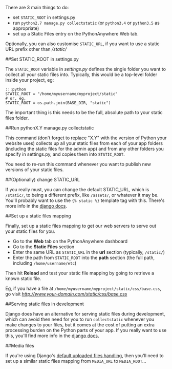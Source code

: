 
<!--
.. title: How to setup static files in Django
.. slug: DjangoStaticFiles
.. date: 2015-05-13 14:35:28 UTC+01:00
.. tags:
.. category:
.. link:
.. description:
.. type: text
-->



There are 3 main things to do:

  * set `STATIC_ROOT` in settings.py
  * run `python2.7 manage.py collectstatic` (or `python3.4` or `python3.5` as appropriate)
  * set up a Static Files entry on the PythonAnywhere Web tab.

Optionally, you can also customise `STATIC_URL`, if you want to use a static URL prefix other than */static/*


##Set STATIC_ROOT in settings.py


The `STATIC_ROOT` variable in *settings.py* defines the single folder you want to collect all your static files into. Typically, this would be a top-level folder inside your project, eg:

    :::python
    STATIC_ROOT = "/home/myusername/myproject/static"
    # or, eg,
    STATIC_ROOT = os.path.join(BASE_DIR, "static")


The important thing is this needs to be the full, absolute path to your static files folder.


##Run pythonX.Y manage.py collectstatic


This command (don't forget to replace "X.Y" with the version of Python your website uses) collects up all your static files from each of your app folders (including the static files for the admin app) and from any other folders you specify in settings.py, and copies them into `STATIC_ROOT`.

You need to re-run this command whenever you want to publish new versions of your static files.


##(Optionally) change STATIC_URL


If you really must, you can change the default STATIC_URL, which is `/static/`, to being a different prefix, like `/assets/`, or whatever it may be. You'll probably want to use the `{% static %}` template tag with this. There's more info in the [django docs](https://docs.djangoproject.com/en/dev/howto/static-files/).


##Set up a static files mapping


Finally, set up a static files mapping to get our web servers to serve out your static files for you.

  * Go to the **Web** tab on the PythonAnywhere dashboard
  * Go to the **Static Files** section
  * Enter the same URL as `STATIC_URL` in the **url** section (typically, `/static/`)
  * Enter the path from `STATIC_ROOT` into the **path** section (the full path, including `/home/username/etc`)

Then hit **Reload** and test your static file mapping by going to retrieve a known static file.

Eg, if you have a file at `/home/myusername/myproject/static/css/base.css`, go visit *<http://www.your-domain.com/static/css/base.css>*


##Serving static files in development


Django does have an alternative for serving static files during development, which can avoid then need for you to run `collectstatic` whenever you make changes to your files, but it comes at the cost of putting an extra processing burden on the Python parts of your app. If you really want to use this, you'll find more info in the [django docs.](https://docs.djangoproject.com/en/dev/howto/static-files/)


##Media files


If you're using Django's [default uploaded files handling](https://docs.djangoproject.com/en/dev/topics/files/), then you'll need to set up a similar static files mapping from `MEDIA_URL` to `MEDIA_ROOT`...
